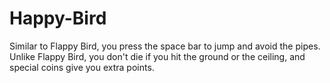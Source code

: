 # Happy-Bird
Similar to Flappy Bird, you press the space bar to jump and avoid the pipes. Unlike Flappy Bird, you don't die if you hit the ground or the ceiling, and special coins give you extra points.
